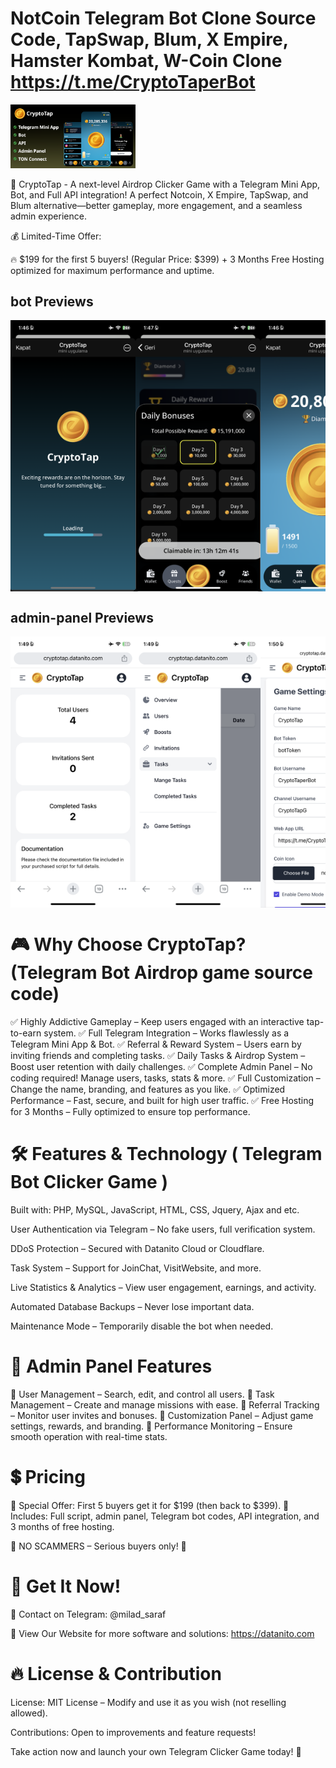 # NotCoin Telegram Bot Clone Source Code, TapSwap, Blum, X Empire, Hamster Kombat, W-Coin Clone https://t.me/CryptoTaperBot
  <img src="./src/cryptotap-banner.png" alt="Slide 1" width="200" height="auto">

🚀 CryptoTap - A next-level Airdrop Clicker Game with a Telegram Mini App, Bot, and Full API integration! A perfect Notcoin, X Empire, TapSwap, and Blum alternative—better gameplay, more engagement, and a seamless admin experience.

💰 Limited-Time Offer:

🔥 $199 for the first 5 buyers! (Regular Price: $399) + 3 Months Free Hosting optimized for maximum performance and uptime.

## bot Previews
<div style="display: flex; overflow-x: auto;">
    <img src="./src/loading.PNG" alt="Slide 1" width="200" height="auto">
    <img src="./src/login-reward.PNG" alt="Slide 2" width="200" height="auto">
    <img src="./src/main.PNG" alt="Slide 3" width="200" height="auto">
    <img src="./src/friend.PNG" alt="Slide 4" width="200" height="auto">
    <img src="./src/league.PNG" alt="Slide 5" width="200" height="auto">
    <img src="./src/quests.PNG" alt="Slide 6" width="200" height="auto">
    <img src="./src/boost.PNG" alt="Slide 7" width="200" height="auto">
    <img src="./src/tap-upgrade.PNG" alt="Slide 8" width="200" height="auto">
    <img src="./src/ton-wallet.PNG" alt="Slide 9" width="200" height="auto">

</div>

## admin-panel Previews
<div style="display: flex; overflow-x: auto;">
  <img src="./src/overview.PNG" alt="Slide 1" width="200" height="auto">
  <img src="./src/dashboard-options.PNG" alt="Slide 2" width="200" height="auto">
  <img src="./src/game-settings.PNG" alt="Slide 3" width="200" height="auto">
  <img src="./src/manage-users.PNG" alt="Slide 4" width="200" height="auto">
  <img src="./src/manage-boosts.PNG" alt="Slide 4" width="200" height="auto">
</div>

# 🎮 Why Choose CryptoTap? (Telegram Bot Airdrop game source code)

✅ Highly Addictive Gameplay – Keep users engaged with an interactive tap-to-earn system.
✅ Full Telegram Integration – Works flawlessly as a Telegram Mini App & Bot.
✅ Referral & Reward System – Users earn by inviting friends and completing tasks.
✅ Daily Tasks & Airdrop System – Boost user retention with daily challenges.
✅ Complete Admin Panel – No coding required! Manage users, tasks, stats & more.
✅ Full Customization – Change the name, branding, and features as you like.
✅ Optimized Performance – Fast, secure, and built for high user traffic.
✅ Free Hosting for 3 Months – Fully optimized to ensure top performance.

# 🛠 Features & Technology ( Telegram Bot Clicker Game )

Built with: PHP, MySQL, JavaScript, HTML, CSS, Jquery, Ajax and etc.

User Authentication via Telegram – No fake users, full verification system.

DDoS Protection – Secured with Datanito Cloud or Cloudflare.

Task System – Support for JoinChat, VisitWebsite, and more.

Live Statistics & Analytics – View user engagement, earnings, and activity.

Automated Database Backups – Never lose important data.

Maintenance Mode – Temporarily disable the bot when needed.

# 📌 Admin Panel Features

🔹 User Management – Search, edit, and control all users.
🔹 Task Management – Create and manage missions with ease.
🔹 Referral Tracking – Monitor user invites and bonuses.
🔹 Customization Panel – Adjust game settings, rewards, and branding.
🔹 Performance Monitoring – Ensure smooth operation with real-time stats.

# 💲 Pricing

🎯 Special Offer: First 5 buyers get it for $199 (then back to $399).
💎 Includes: Full script, admin panel, Telegram bot codes, API integration, and 3 months of free hosting.

📛 NO SCAMMERS – Serious buyers only! 📛

# 🚀 Get It Now!

📩 Contact on Telegram: @milad_saraf

📢 View Our Website for more software and solutions: https://datanito.com

# 🔥 License & Contribution

License: MIT License – Modify and use it as you wish (not reselling allowed).

Contributions: Open to improvements and feature requests!

Take action now and launch your own Telegram Clicker Game today! 🚀
